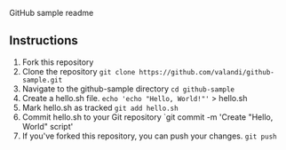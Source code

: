 GitHub sample readme

## Instructions
1. Fork this repository
1. Clone the repository
`git clone https://github.com/valandi/github-sample.git`
1. Navigate to the github-sample directory
`cd github-sample`
1. Create a hello.sh file. 
`echo 'echo "Hello, World!"'` > hello.sh
1. Mark hello.sh as tracked
`git add hello.sh`
1. Commit hello.sh to your Git repository
`git commit -m 'Create "Hello, World" script'
1. If you've forked this repository, you can push your changes. 
`git push`
